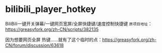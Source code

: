 # bilibili_player_hotkey
BiliBili一键开关弹幕/一键网页宽屏/全屏快捷键/速度控制快捷键 `原项目地址`：https://greasyfork.org/zh-CN/scripts/382135

因为想要网页全屏 热键……就有了这个临时的点：https://greasyfork.org/zh-CN/forum/discussion/63618
